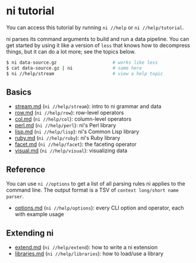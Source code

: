 # ni tutorial
You can access this tutorial by running `ni //help` or `ni //help/tutorial`.

ni parses its command arguments to build and run a data pipeline. You can get
started by using it like a version of `less` that knows how to decompress
things, but it can do a lot more; see the topics below.

```sh
$ ni data-source.gz                     # works like less
$ cat data-source.gz | ni               # same here
$ ni //help/stream                      # view a help topic
```

## Basics
- [stream.md](doc/stream.md) (`ni //help/stream`): intro to ni grammar and data
- [row.md](doc/row.md)       (`ni //help/row`):    row-level operators
- [col.md](doc/col.md)       (`ni //help/col`):    column-level operators
- [perl.md](doc/perl.md)     (`ni //help/perl`):   ni's Perl library
- [lisp.md](doc/lisp.md)     (`ni //help/lisp`):   ni's Common Lisp library
- [ruby.md](doc/ruby.md)     (`ni //help/ruby`):   ni's Ruby library
- [facet.md](doc/facet.md)   (`ni //help/facet`):  the faceting operator
- [visual.md](doc/visual.md) (`ni //help/visual`): visualizing data

## Reference
You can use `ni //options` to get a list of all parsing rules ni applies to the
command line. The output format is a TSV of `context long/short name parser`.

- [options.md](doc/options.md) (`ni //help/options`): every CLI option and
  operator, each with example usage

## Extending ni
- [extend.md](doc/extend.md)       (`ni //help/extend`):    how to write a ni
  extension
- [libraries.md](doc/libraries.md) (`ni //help/libraries`): how to load/use a
  library
